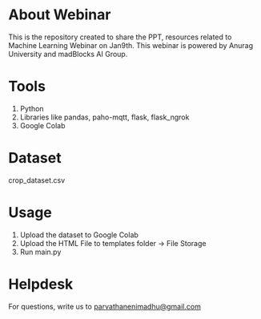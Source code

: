 # About Webinar
This is the repository created to share the PPT, resources related to Machine Learning Webinar on Jan9th. This webinar is powered by Anurag University and madBlocks AI Group.

# Tools
1. Python
2. Libraries like pandas, paho-mqtt, flask, flask_ngrok
3. Google Colab

# Dataset
crop_dataset.csv

# Usage
1. Upload the dataset to Google Colab
2. Upload the HTML File to templates folder -> File Storage
3. Run main.py

# Helpdesk
For questions, write us to parvathanenimadhu@gmail.com
